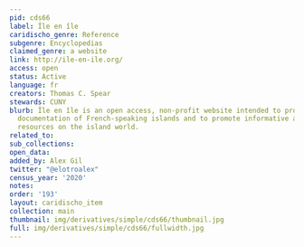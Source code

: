 ```yaml
---
pid: cds66
label: Île en île
caridischo_genre: Reference
subgenre: Encyclopedias
claimed_genre: a website
link: http://ile-en-ile.org/
access: open
status: Active
language: fr
creators: Thomas C. Spear
stewards: CUNY
blurb: Île en île is an open access, non-profit website intended to provide a rich
  documentation of French-speaking islands and to promote informative and non-commercial
  resources on the island world.
related_to:
sub_collections:
open_data:
added_by: Alex Gil
twitter: "@elotroalex"
census_year: '2020'
notes:
order: '193'
layout: caridischo_item
collection: main
thumbnail: img/derivatives/simple/cds66/thumbnail.jpg
full: img/derivatives/simple/cds66/fullwidth.jpg
---
```

